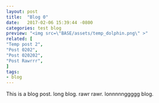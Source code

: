 ```yaml
---
layout: post
title:  "Blog 0"
date:   2017-02-06 15:39:44 -0800
categories: test blog
preview: "<img src=\"BASE/assets/temp_dolphin.png\" >"
related: [
"Temp post 2",
"Post 0202",
"Post 020202",
"Post Rawrrr",
]
tags:
- blog
---
```


This is a blog post.
long blog.
rawr rawr.
lonnnnnggggg blog.
